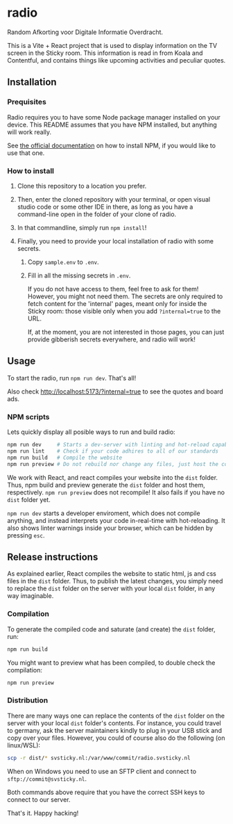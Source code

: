 # radio

Random Afkorting voor Digitale Informatie Overdracht.

This is a Vite + React project that is used to display information on the TV
screen in the Sticky room. This information is read in from Koala and Contentful,
and contains things like upcoming activities and peculiar quotes.

## Installation

### Prequisites

Radio requires you to have some Node package manager installed on your device. This README assumes that
you have NPM installed, but anything will work really.

See [the official documentation](https://docs.npmjs.com/downloading-and-installing-node-js-and-npm/)
on how to install NPM, if you would like to use that one.

### How to install

1. Clone this repository to a location you prefer.
2. Then, enter the cloned repository with your terminal, or open visual studio code or some other IDE
   in there, as long as you have a command-line open in the folder of your clone of radio.
3. In that commandline, simply run `npm install`!
4. Finally, you need to provide your local installation of radio with some secrets.

   1. Copy `sample.env` to `.env`.
   2. Fill in all the missing secrets in `.env`.

      If you do not have access to them, feel free to ask for them! However, you might not need them.
      The secrets are only required to fetch content for the 'internal' pages, meant only for inside
      the Sticky room: those visible only when you add `?internal=true` to the URL.

      If, at the moment, you are not interested in those pages, you can just provide gibberish
      secrets everywhere, and radio will work!

## Usage

To start the radio, run `npm run dev`. That's all!

Also check <http://localhost:5173/?internal=true> to see the quotes and board ads.

### NPM scripts

Lets quickly display all posible ways to run and build radio:

```bash
npm run dev     # Starts a dev-server with linting and hot-reload capabilities!
npm run lint    # Check if your code adhires to all of our standards
npm run build   # Compile the website
npm run preview # Do not rebuild nor change any files, just host the compiled files
```

We work with React, and react compiles your website into the `dist` folder. Thus,
npm build and preview generate the `dist` folder and host them, respectively.
`npm run preview` does not recompile! It also fails if you have no `dist` folder yet.

`npm run dev` starts a developer enviroment, which does not compile anything, and instead
interprets your code in-real-time with hot-reloading. It also shows linter warnings inside
your browser, which can be hidden by pressing `esc`.

## Release instructions

As explained earlier, React compiles the website to static html, js and css files in the
`dist` folder. Thus, to publish the latest changes, you simply need to replace the `dist`
folder on the server with your local `dist` folder, in any way imaginable.

### Compilation

To generate the compiled code and saturate (and create) the `dist` folder, run:

```bash
npm run build
```

You might want to preview what has been compiled, to double check the compilation:

```bash
npm run preview
```

### Distribution

There are many ways one can replace the contents of the `dist` folder on the server
with your local `dist` folder's contents. For instance, you could travel to germany,
ask the server maintainers kindly to plug in your USB stick and copy over your files.
However, you could of course also do the following (on linux/WSL):

```bash
scp -r dist/* svsticky.nl:/var/www/commit/radio.svsticky.nl
```

When on Windows you need to use an SFTP client and connect to `sftp://commit@svsticky.nl`.

Both commands above require that you have the correct SSH keys to connect to our server.

That's it. Happy hacking!
